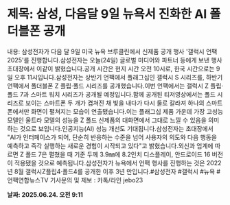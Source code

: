 # **제목: 삼성, 다음달 9일 뉴욕서 진화한 AI 폴더블폰 공개**

  내용: 삼성전자가 다음 달 9일 미국 뉴욕 브루클린에서 신제품 공개 행사 '갤럭시 언팩 2025'를 진행합니다.삼성전자는 오늘(24일) 글로벌 미디어와 파트너 등에게 보낸 행사 초대장에서 이같이 밝혔습니다.공개 시간은 현지 시간 오전 10시로, 한국 시간으로는 9일 오후 11시입니다.삼성전자는 상반기 언팩에서 플래그십인 갤럭시 S 시리즈를, 하반기 언팩에서 폴더블폰 Z 플립·폴드 시리즈를 공개했습니다.이번 언팩에서는 갤럭시 Z 플립·폴드 7과 스마트 워치 시리즈가 공개될 예정입니다.함께 공개된 티저영상에서는 폴드 시리즈로 보이는 스마트폰 두 개가 겹쳐진 채 빛을 내다가 다시 둘로 갈라져 하나의 스마트폰에서만 화면이 펼쳐지는 모습이 연출됐습니다.이는 플래그십 제품 가운데 가장 고성능 모델인 울트라 모델의 성능을 Z 폴드 신제품의 대화면에서 그대로 느낄 수 있음을 의미하는 것으로 보입니다.인공지능(AI) 성능 개선도 기대됩니다.삼성전자는 초대장에서 "AI가 인터페이스가 되어, 단순히 반응하는 수준을 넘어 사용자의 의도와 다음 행동을 예측하고 즉각 실행하는 새로운 경험이 시작되고 있다"고 밝혔습니다.외신과 업계에 따르면 Z 폴드 7은 펼쳤을 때 기준 두께 3.9㎜에 8.2인치 디스플레이, 안드로이드 16 버전이 적용됐을 것으로 예측됩니다.삼성전자가 뉴욕에서 언팩 행사를 진행하는 것은 2022년 8월 갤럭시Z플립4·폴드4를 공개한 이후 3년 만입니다.#삼성전자 #갤럭시 #뉴욕 #언팩연합뉴스TV 기사문의 및 제보 : 카톡/라인 jebo23

  **날짜: 2025.06.24. 오전 9:11**
